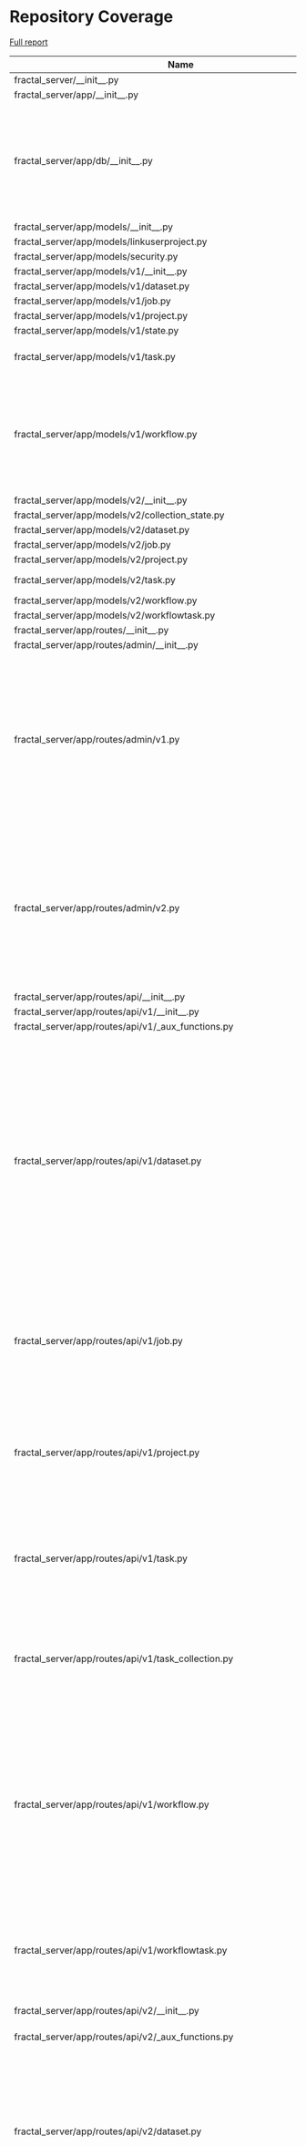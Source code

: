# Repository Coverage

[Full report](https://htmlpreview.github.io/?https://github.com/fractal-analytics-platform/fractal-server/blob/python-coverage-comment-action-data/htmlcov/index.html)

| Name                                                                           |    Stmts |     Miss |   Branch |   BrPart |   Cover |   Missing |
|------------------------------------------------------------------------------- | -------: | -------: | -------: | -------: | ------: | --------: |
| fractal\_server/\_\_init\_\_.py                                                |        1 |        0 |        0 |        0 |    100% |           |
| fractal\_server/app/\_\_init\_\_.py                                            |        0 |        0 |        0 |        0 |    100% |           |
| fractal\_server/app/db/\_\_init\_\_.py                                         |       75 |        0 |       24 |        7 |     93% |36->35, 44->43, 52->51, 79->78, 108->107, 115->114, 128->127 |
| fractal\_server/app/models/\_\_init\_\_.py                                     |        2 |        0 |        0 |        0 |    100% |           |
| fractal\_server/app/models/linkuserproject.py                                  |        8 |        0 |        0 |        0 |    100% |           |
| fractal\_server/app/models/security.py                                         |       35 |        0 |        0 |        0 |    100% |           |
| fractal\_server/app/models/v1/\_\_init\_\_.py                                  |       10 |        0 |        0 |        0 |    100% |           |
| fractal\_server/app/models/v1/dataset.py                                       |       29 |        0 |        2 |        1 |     97% |    70->69 |
| fractal\_server/app/models/v1/job.py                                           |       33 |        0 |        0 |        0 |    100% |           |
| fractal\_server/app/models/v1/project.py                                       |       15 |        0 |        0 |        0 |    100% |           |
| fractal\_server/app/models/v1/state.py                                         |       13 |        0 |        0 |        0 |    100% |           |
| fractal\_server/app/models/v1/task.py                                          |       50 |        0 |       12 |        3 |     95% |57->56, 64->63, 68->67 |
| fractal\_server/app/models/v1/workflow.py                                      |       55 |        3 |       14 |        6 |     87% |62->61, 80, 87->86, 91->90, 128->127, 129, 132->131, 133 |
| fractal\_server/app/models/v2/\_\_init\_\_.py                                  |        9 |        0 |        0 |        0 |    100% |           |
| fractal\_server/app/models/v2/collection\_state.py                             |       13 |        0 |        0 |        0 |    100% |           |
| fractal\_server/app/models/v2/dataset.py                                       |       26 |        0 |        2 |        1 |     96% |    53->52 |
| fractal\_server/app/models/v2/job.py                                           |       31 |        0 |        0 |        0 |    100% |           |
| fractal\_server/app/models/v2/project.py                                       |       15 |        0 |        0 |        0 |    100% |           |
| fractal\_server/app/models/v2/task.py                                          |       57 |        0 |       16 |        2 |     97% |46->45, 71->70 |
| fractal\_server/app/models/v2/workflow.py                                      |       17 |        0 |        0 |        0 |    100% |           |
| fractal\_server/app/models/v2/workflowtask.py                                  |       28 |        0 |        0 |        0 |    100% |           |
| fractal\_server/app/routes/\_\_init\_\_.py                                     |        0 |        0 |        0 |        0 |    100% |           |
| fractal\_server/app/routes/admin/\_\_init\_\_.py                               |        0 |        0 |        0 |        0 |    100% |           |
| fractal\_server/app/routes/admin/v1.py                                         |      181 |        1 |       94 |        9 |     96% |56, 61->60, 99->98, 148->147, 201->200, 282->281, 311->307, 345->344, 372->368 |
| fractal\_server/app/routes/admin/v2.py                                         |      193 |        0 |       82 |        8 |     97% |64->63, 93->92, 169->168, 198->194, 232->231, 259->255, 293->289, 348->347 |
| fractal\_server/app/routes/api/\_\_init\_\_.py                                 |        8 |        0 |        2 |        1 |     90% |    14->13 |
| fractal\_server/app/routes/api/v1/\_\_init\_\_.py                              |       16 |        0 |        0 |        0 |    100% |           |
| fractal\_server/app/routes/api/v1/\_aux\_functions.py                          |      117 |        0 |       46 |        0 |    100% |           |
| fractal\_server/app/routes/api/v1/dataset.py                                   |      216 |        0 |       72 |       12 |     96% |46->41, 71->67, 102->98, 126->122, 164->160, 236->231, 265->261, 291->287, 332->328, 366->362, 434->430, 531->530 |
| fractal\_server/app/routes/api/v1/job.py                                       |       80 |        0 |       24 |        6 |     94% |31->30, 55->51, 77->73, 111->107, 143->139, 171->167 |
| fractal\_server/app/routes/api/v1/project.py                                   |      188 |        0 |       57 |        6 |     98% |56->55, 75->74, 101->100, 117->116, 143->142, 241->236 |
| fractal\_server/app/routes/api/v1/task.py                                      |       93 |        1 |       36 |        6 |     95% |31->30, 51->50, 69->68, 102, 116->113, 169->168 |
| fractal\_server/app/routes/api/v1/task\_collection.py                          |      116 |        6 |       22 |        4 |     93% |61->44, 134-135, 144-145, 211->210, 234-235 |
| fractal\_server/app/routes/api/v1/workflow.py                                  |      130 |        0 |       44 |        9 |     95% |52->48, 78->73, 108->104, 129->125, 181->177, 233->229, 266->261, 295->293, 339->338 |
| fractal\_server/app/routes/api/v1/workflowtask.py                              |       64 |        1 |       24 |        6 |     92% |43->38, 83->79, 104->100, 133->136, 144, 160->156 |
| fractal\_server/app/routes/api/v2/\_\_init\_\_.py                              |       29 |        0 |        0 |        0 |    100% |           |
| fractal\_server/app/routes/api/v2/\_aux\_functions.py                          |      140 |        3 |       60 |        3 |     97% |418, 428, 439 |
| fractal\_server/app/routes/api/v2/dataset.py                                   |      108 |        0 |       36 |        8 |     94% |34->29, 59->55, 90->86, 114->110, 155->151, 203->202, 229->225, 256->251 |
| fractal\_server/app/routes/api/v2/images.py                                    |      107 |        3 |       52 |        9 |     92% |48->44, 100->95, 124, 144->exit, 153, 203->199, 216->exit, 221, 242->237 |
| fractal\_server/app/routes/api/v2/job.py                                       |       79 |        0 |       24 |        6 |     94% |31->30, 58->54, 80->76, 114->110, 146->142, 174->170 |
| fractal\_server/app/routes/api/v2/project.py                                   |      111 |        0 |       26 |        5 |     96% |32->31, 51->50, 77->76, 93->92, 119->118 |
| fractal\_server/app/routes/api/v2/status.py                                    |       80 |        0 |       26 |        1 |     99% |    32->28 |
| fractal\_server/app/routes/api/v2/submit.py                                    |       96 |        0 |       31 |        2 |     98% |50->45, 229->236 |
| fractal\_server/app/routes/api/v2/task.py                                      |      111 |        0 |       48 |        5 |     97% |32->31, 56->55, 74->73, 112->109, 194->193 |
| fractal\_server/app/routes/api/v2/task\_collection.py                          |      148 |        2 |       38 |        2 |     98% |67->50, 225-226, 290->289 |
| fractal\_server/app/routes/api/v2/task\_collection\_custom.py                  |       64 |        1 |       20 |        3 |     95% |37->34, 46->72, 116 |
| fractal\_server/app/routes/api/v2/task\_legacy.py                              |       33 |        0 |       12 |        2 |     96% |21->20, 44->43 |
| fractal\_server/app/routes/api/v2/workflow.py                                  |      142 |        2 |       54 |       12 |     93% |41->37, 67->62, 95->91, 119->115, 174->170, 227->223, 247, 273->268, 305->301, 309, 319->301, 367->366 |
| fractal\_server/app/routes/api/v2/workflowtask.py                              |       91 |        2 |       52 |        7 |     94% |31->26, 116->112, 137->133, 195->198, 199, 223, 239->235 |
| fractal\_server/app/routes/auth.py                                             |       64 |       12 |       16 |        4 |     75% |68->67, 78-79, 90->89, 98->97, 126-149 |
| fractal\_server/app/routes/aux/\_\_init\_\_.py                                 |        0 |        0 |        0 |        0 |    100% |           |
| fractal\_server/app/routes/aux/\_job.py                                        |       22 |        0 |        8 |        0 |    100% |           |
| fractal\_server/app/routes/aux/\_runner.py                                     |       13 |        0 |        4 |        0 |    100% |           |
| fractal\_server/app/runner/\_\_init\_\_.py                                     |        0 |        0 |        0 |        0 |    100% |           |
| fractal\_server/app/runner/async\_wrap.py                                      |       12 |        0 |        4 |        2 |     88% |21->20, 22->24 |
| fractal\_server/app/runner/components.py                                       |        3 |        0 |        0 |        0 |    100% |           |
| fractal\_server/app/runner/exceptions.py                                       |       50 |        6 |       16 |        7 |     80% |97-99, 110, 115, 120, 123->126, 127 |
| fractal\_server/app/runner/executors/\_\_init\_\_.py                           |        0 |        0 |        0 |        0 |    100% |           |
| fractal\_server/app/runner/executors/slurm/\_\_init\_\_.py                     |        0 |        0 |        0 |        0 |    100% |           |
| fractal\_server/app/runner/executors/slurm/\_batching.py                       |       68 |        2 |       28 |        1 |     97% |   151-155 |
| fractal\_server/app/runner/executors/slurm/\_slurm\_config.py                  |      153 |        8 |       54 |        6 |     93% |163-164, 181->185, 309, 327, 333, 351, 435-436 |
| fractal\_server/app/runner/executors/slurm/ssh/\_\_init\_\_.py                 |        2 |        0 |        0 |        0 |    100% |           |
| fractal\_server/app/runner/executors/slurm/ssh/\_executor\_wait\_thread.py     |       51 |        8 |       16 |        3 |     84% |61-64, 80-82, 98->exit, 103-104, 106->112, 110-111 |
| fractal\_server/app/runner/executors/slurm/ssh/\_slurm\_job.py                 |       35 |        3 |       10 |        2 |     84% |97, 109, 120 |
| fractal\_server/app/runner/executors/slurm/ssh/executor.py                     |      559 |      133 |      168 |       29 |     73% |128, 151, 165, 191, 390-396, 455->457, 457->461, 506, 534-541, 579, 625, 630, 639, 648, 663, 680-691, 697, 817, 884-891, 935-948, 951-970, 982-994, 1019->1014, 1025-1032, 1041, 1046-1054, 1073-1096, 1110-1143, 1144->1164, 1146-1161, 1164->1067, 1172-1177, 1195, 1297->1296, 1334-1344, 1348-1351, 1397-1401, 1419-1428, 1464-1472 |
| fractal\_server/app/runner/executors/slurm/sudo/\_\_init\_\_.py                |        2 |        0 |        0 |        0 |    100% |           |
| fractal\_server/app/runner/executors/slurm/sudo/\_check\_jobs\_status.py       |       24 |        1 |       10 |        2 |     91% |25->31, 62 |
| fractal\_server/app/runner/executors/slurm/sudo/\_executor\_wait\_thread.py    |       47 |        3 |       16 |        1 |     94% |93->exit, 124-127 |
| fractal\_server/app/runner/executors/slurm/sudo/\_subprocess\_run\_as\_user.py |       44 |        0 |       16 |        0 |    100% |           |
| fractal\_server/app/runner/executors/slurm/sudo/executor.py                    |      441 |       35 |      145 |       14 |     92% |166, 178, 527, 625, 634, 643, 675-686, 822->exit, 825-826, 908, 926-930, 958->961, 974-979, 1056, 1074-1080, 1139-1146, 1207->1206, 1271-1277 |
| fractal\_server/app/runner/filenames.py                                        |        6 |        0 |        0 |        0 |    100% |           |
| fractal\_server/app/runner/set\_start\_and\_last\_task\_index.py               |       15 |        0 |       12 |        0 |    100% |           |
| fractal\_server/app/runner/shutdown.py                                         |       46 |        0 |       14 |        0 |    100% |           |
| fractal\_server/app/runner/task\_files.py                                      |       45 |        0 |        4 |        0 |    100% |           |
| fractal\_server/app/runner/v1/\_\_init\_\_.py                                  |      169 |        0 |       37 |        1 |     99% |  209->216 |
| fractal\_server/app/runner/v1/\_common.py                                      |      166 |        8 |       48 |        4 |     94% |96-97, 100->exit, 107, 296, 298, 431-433 |
| fractal\_server/app/runner/v1/\_local/\_\_init\_\_.py                          |       22 |        1 |        4 |        1 |     92% |       162 |
| fractal\_server/app/runner/v1/\_local/\_local\_config.py                       |       33 |        0 |        8 |        0 |    100% |           |
| fractal\_server/app/runner/v1/\_local/\_submit\_setup.py                       |        7 |        0 |        0 |        0 |    100% |           |
| fractal\_server/app/runner/v1/\_local/executor.py                              |       26 |        0 |        8 |        0 |    100% |           |
| fractal\_server/app/runner/v1/\_slurm/\_\_init\_\_.py                          |       87 |        9 |       36 |       13 |     82% |77, 82, 215->219, 239, 241->250, 246->250, 250->255, 255->261, 265->280, 268-275, 283, 285->291, 300-301 |
| fractal\_server/app/runner/v1/\_slurm/\_submit\_setup.py                       |        9 |        0 |        0 |        0 |    100% |           |
| fractal\_server/app/runner/v1/\_slurm/get\_slurm\_config.py                    |       64 |        7 |       30 |        4 |     84% |66->70, 93-98, 130, 137-141 |
| fractal\_server/app/runner/v1/common.py                                        |       34 |        1 |       10 |        1 |     95% |        28 |
| fractal\_server/app/runner/v1/handle\_failed\_job.py                           |       48 |        0 |       12 |        0 |    100% |           |
| fractal\_server/app/runner/v2/\_\_init\_\_.py                                  |      211 |        4 |       63 |        8 |     96% |144->146, 146->150, 197, 301, 399->401, 402->404, 433, 436 |
| fractal\_server/app/runner/v2/\_local/\_\_init\_\_.py                          |       20 |        1 |        4 |        1 |     92% |       142 |
| fractal\_server/app/runner/v2/\_local/\_local\_config.py                       |       39 |        9 |       12 |        4 |     71% |93, 99, 101->104, 107-117 |
| fractal\_server/app/runner/v2/\_local/\_submit\_setup.py                       |        8 |        0 |        0 |        0 |    100% |           |
| fractal\_server/app/runner/v2/\_local/executor.py                              |       26 |        1 |        8 |        2 |     91% |78, 87->91 |
| fractal\_server/app/runner/v2/\_local\_experimental/\_\_init\_\_.py            |       26 |        0 |        4 |        0 |    100% |           |
| fractal\_server/app/runner/v2/\_local\_experimental/\_local\_config.py         |       39 |        0 |       12 |        0 |    100% |           |
| fractal\_server/app/runner/v2/\_local\_experimental/\_submit\_setup.py         |        8 |        0 |        0 |        0 |    100% |           |
| fractal\_server/app/runner/v2/\_local\_experimental/executor.py                |       73 |        0 |       16 |        2 |     98% |71->79, 139->143 |
| fractal\_server/app/runner/v2/\_slurm/\_\_init\_\_.py                          |       24 |        2 |        6 |        2 |     87% |    62, 67 |
| fractal\_server/app/runner/v2/\_slurm/\_submit\_setup.py                       |       10 |        0 |        0 |        0 |    100% |           |
| fractal\_server/app/runner/v2/\_slurm/get\_slurm\_config.py                    |       72 |       17 |       36 |        9 |     72% |69, 82->86, 109-114, 118-119, 123-125, 129, 138-145, 149, 156-160 |
| fractal\_server/app/runner/v2/\_slurm\_ssh/\_\_init\_\_.py                     |       23 |        1 |        4 |        1 |     93% |        61 |
| fractal\_server/app/runner/v2/\_slurm\_ssh/\_submit\_setup.py                  |       10 |        0 |        0 |        0 |    100% |           |
| fractal\_server/app/runner/v2/\_slurm\_ssh/get\_slurm\_config.py               |       72 |       28 |       36 |       11 |     53% |66-69, 82->86, 104, 109-114, 118-119, 123-125, 129, 136-149, 151, 156-160, 165-166 |
| fractal\_server/app/runner/v2/deduplicate\_list.py                             |       14 |        0 |        4 |        0 |    100% |           |
| fractal\_server/app/runner/v2/handle\_failed\_job.py                           |       56 |        4 |       14 |        2 |     91% |86-93, 98->115 |
| fractal\_server/app/runner/v2/merge\_outputs.py                                |       22 |        1 |        8 |        2 |     90% |23, 29->32 |
| fractal\_server/app/runner/v2/runner.py                                        |      135 |        4 |       60 |        7 |     94% |46, 129, 181, 240->245, 252->254, 279->285, 294 |
| fractal\_server/app/runner/v2/runner\_functions.py                             |      115 |        7 |       26 |        2 |     94% |94-96, 105, 129-133 |
| fractal\_server/app/runner/v2/runner\_functions\_low\_level.py                 |       61 |        5 |       24 |        3 |     91% |44-45, 52, 74, 117 |
| fractal\_server/app/runner/v2/task\_interface.py                               |       37 |        0 |        8 |        2 |     96% |42->41, 54->53 |
| fractal\_server/app/runner/v2/v1\_compat.py                                    |       17 |        0 |        6 |        0 |    100% |           |
| fractal\_server/app/runner/versions.py                                         |       11 |        2 |        2 |        1 |     77% |     29-30 |
| fractal\_server/app/schemas/\_\_init\_\_.py                                    |        1 |        0 |        0 |        0 |    100% |           |
| fractal\_server/app/schemas/\_validators.py                                    |       60 |        0 |       30 |        0 |    100% |           |
| fractal\_server/app/schemas/user.py                                            |       49 |        0 |        8 |        2 |     96% |76->68, 122->121 |
| fractal\_server/app/schemas/v1/\_\_init\_\_.py                                 |       34 |        0 |        0 |        0 |    100% |           |
| fractal\_server/app/schemas/v1/applyworkflow.py                                |       62 |        0 |       12 |        2 |     97% |75->74, 86->85 |
| fractal\_server/app/schemas/v1/dataset.py                                      |       52 |        0 |        0 |        0 |    100% |           |
| fractal\_server/app/schemas/v1/dumps.py                                        |       40 |        0 |        0 |        0 |    100% |           |
| fractal\_server/app/schemas/v1/manifest.py                                     |       41 |        0 |       12 |        2 |     96% |92->91, 124->123 |
| fractal\_server/app/schemas/v1/project.py                                      |       20 |        0 |        0 |        0 |    100% |           |
| fractal\_server/app/schemas/v1/state.py                                        |       11 |        0 |        0 |        0 |    100% |           |
| fractal\_server/app/schemas/v1/task.py                                         |       62 |        0 |        0 |        0 |    100% |           |
| fractal\_server/app/schemas/v1/task\_collection.py                             |       42 |        0 |       12 |        2 |     96% |59->58, 73->72 |
| fractal\_server/app/schemas/v1/workflow.py                                     |       67 |        0 |       11 |        2 |     97% |102->101, 168->167 |
| fractal\_server/app/schemas/v2/\_\_init\_\_.py                                 |       40 |        0 |        0 |        0 |    100% |           |
| fractal\_server/app/schemas/v2/dataset.py                                      |       63 |        0 |        8 |        3 |     96% |42->41, 79->78, 108->107 |
| fractal\_server/app/schemas/v2/dumps.py                                        |       51 |        2 |        4 |        2 |     93% |59->58, 65-66 |
| fractal\_server/app/schemas/v2/job.py                                          |       60 |        1 |       12 |        3 |     94% |51->50, 62->61, 68 |
| fractal\_server/app/schemas/v2/manifest.py                                     |       63 |        0 |       34 |        3 |     97% |54->53, 134->133, 156->155 |
| fractal\_server/app/schemas/v2/project.py                                      |       18 |        0 |        0 |        0 |    100% |           |
| fractal\_server/app/schemas/v2/status.py                                       |        5 |        0 |        0 |        0 |    100% |           |
| fractal\_server/app/schemas/v2/task.py                                         |       90 |        2 |        8 |        4 |     94% |39->38, 43, 119->118, 121 |
| fractal\_server/app/schemas/v2/task\_collection.py                             |       84 |        1 |       30 |        7 |     93% |71->70, 79, 85->84, 134->133, 147->146, 158->157, 166->165 |
| fractal\_server/app/schemas/v2/workflow.py                                     |       40 |        1 |        7 |        2 |     94% |47->46, 49 |
| fractal\_server/app/schemas/v2/workflowtask.py                                 |      123 |        0 |       28 |        5 |     97% |64->63, 78->77, 92->91, 143->142, 157->156 |
| fractal\_server/app/security/\_\_init\_\_.py                                   |      142 |       28 |       32 |        3 |     76% |113-126, 145-146, 151-160, 165-173, 187, 191, 315 |
| fractal\_server/config.py                                                      |      264 |       12 |      106 |       20 |     91% |77->76, 127->126, 205->204, 226, 237->236, 246, 289->288, 306->305, 378->377, 425->424, 618-619, 624, 628, 632, 636, 640, 649, 654, 661, 666->exit |
| fractal\_server/images/\_\_init\_\_.py                                         |        4 |        0 |        0 |        0 |    100% |           |
| fractal\_server/images/models.py                                               |       65 |        1 |       34 |        8 |     91% |37->36, 41->40, 52->51, 57, 71->70, 89->88, 93->92, 126->125 |
| fractal\_server/images/tools.py                                                |       29 |        0 |       12 |        0 |    100% |           |
| fractal\_server/logger.py                                                      |       44 |        2 |       12 |        2 |     93% |  160, 164 |
| fractal\_server/main.py                                                        |       76 |        1 |       15 |        3 |     96% |52->57, 87->86, 148 |
| fractal\_server/ssh/\_\_init\_\_.py                                            |        0 |        0 |        0 |        0 |    100% |           |
| fractal\_server/ssh/\_fabric.py                                                |      150 |        0 |       48 |        7 |     96% |66->65, 85->84, 89->88, 176->225, 329->331, 331->333, 333->336 |
| fractal\_server/string\_tools.py                                               |        9 |        0 |        2 |        0 |    100% |           |
| fractal\_server/syringe.py                                                     |       28 |        2 |        8 |        3 |     86% |66->65, 83->82, 93-94, 97->96 |
| fractal\_server/tasks/\_\_init\_\_.py                                          |        0 |        0 |        0 |        0 |    100% |           |
| fractal\_server/tasks/utils.py                                                 |       31 |        0 |        2 |        0 |    100% |           |
| fractal\_server/tasks/v1/\_TaskCollectPip.py                                   |       43 |        0 |       24 |        3 |     96% |29->28, 33->32, 57->56 |
| fractal\_server/tasks/v1/\_\_init\_\_.py                                       |        0 |        0 |        0 |        0 |    100% |           |
| fractal\_server/tasks/v1/background\_operations.py                             |      145 |        1 |       28 |        3 |     98% |90->exit, 121->exit, 143 |
| fractal\_server/tasks/v1/endpoint\_operations.py                               |       71 |        0 |       24 |        4 |     96% |36->exit, 108->exit, 113->exit, 118->exit |
| fractal\_server/tasks/v1/get\_collection\_data.py                              |       11 |        0 |        2 |        0 |    100% |           |
| fractal\_server/tasks/v1/utils.py                                              |       22 |        0 |        4 |        0 |    100% |           |
| fractal\_server/tasks/v2/\_TaskCollectPip.py                                   |       61 |        0 |       22 |        3 |     96% |55->54, 59->58, 91->90 |
| fractal\_server/tasks/v2/\_\_init\_\_.py                                       |        0 |        0 |        0 |        0 |    100% |           |
| fractal\_server/tasks/v2/\_venv\_pip.py                                        |       50 |        0 |       14 |        2 |     97% |71->exit, 104->exit |
| fractal\_server/tasks/v2/background\_operations.py                             |      143 |        0 |       34 |        0 |    100% |           |
| fractal\_server/tasks/v2/background\_operations\_ssh.py                        |      137 |        8 |       30 |        5 |     92% |40, 42, 155, 158->165, 252-258, 336-337 |
| fractal\_server/tasks/v2/endpoint\_operations.py                               |       65 |        0 |       18 |        1 |     99% |  41->exit |
| fractal\_server/tasks/v2/utils.py                                              |       19 |        2 |        4 |        0 |     91% |     51-52 |
| fractal\_server/urls.py                                                        |        7 |        0 |        4 |        0 |    100% |           |
| fractal\_server/utils.py                                                       |       21 |        0 |        2 |        0 |    100% |           |
|                                                                      **TOTAL** | **9574** |  **412** | **2836** |  **412** | **93%** |           |


## Setup coverage badge

Below are examples of the badges you can use in your main branch `README` file.

### Direct image

[![Coverage badge](https://raw.githubusercontent.com/fractal-analytics-platform/fractal-server/python-coverage-comment-action-data/badge.svg)](https://htmlpreview.github.io/?https://github.com/fractal-analytics-platform/fractal-server/blob/python-coverage-comment-action-data/htmlcov/index.html)

This is the one to use if your repository is private or if you don't want to customize anything.

### [Shields.io](https://shields.io) Json Endpoint

[![Coverage badge](https://img.shields.io/endpoint?url=https://raw.githubusercontent.com/fractal-analytics-platform/fractal-server/python-coverage-comment-action-data/endpoint.json)](https://htmlpreview.github.io/?https://github.com/fractal-analytics-platform/fractal-server/blob/python-coverage-comment-action-data/htmlcov/index.html)

Using this one will allow you to [customize](https://shields.io/endpoint) the look of your badge.
It won't work with private repositories. It won't be refreshed more than once per five minutes.

### [Shields.io](https://shields.io) Dynamic Badge

[![Coverage badge](https://img.shields.io/badge/dynamic/json?color=brightgreen&label=coverage&query=%24.message&url=https%3A%2F%2Fraw.githubusercontent.com%2Ffractal-analytics-platform%2Ffractal-server%2Fpython-coverage-comment-action-data%2Fendpoint.json)](https://htmlpreview.github.io/?https://github.com/fractal-analytics-platform/fractal-server/blob/python-coverage-comment-action-data/htmlcov/index.html)

This one will always be the same color. It won't work for private repos. I'm not even sure why we included it.

## What is that?

This branch is part of the
[python-coverage-comment-action](https://github.com/marketplace/actions/python-coverage-comment)
GitHub Action. All the files in this branch are automatically generated and may be
overwritten at any moment.